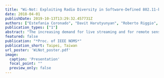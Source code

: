 ```yaml
---
title: "Wi-Not: Exploiting Radio Diversity in Software-Defined 802.11-based WLANs"
date: 2018-04-01
publishDate: 2019-10-13T13:29:32.457731Z
authors: ["Estefania Coronado", "Davit Harutyunyan", "Roberto Riggio", "Jose Villalón", "Antonio Garrido"]
publication_types: ["1"]
abstract: "The increasing demand for live streaming and for remote sensing applications is bringing renewed interest on uplink performances in Wi-Fi networks. Radio diversity can improve the performance of such applications by opportunistically receiving mobile users' traffic at multiple attachment points. However, radio diversity techniques can not be used in standard Wi-Fi networks due to backwards compatibility problems. In this paper we present Wi-Not, a novel SDN--based solution for exploiting radio diversity in software-defined WLANs. Wi-Not allows mobile terminals to be associated to multiple Wi-Fi APs in the uplink direction improving frame delivery probability in uplink-constrained applications. Wi-Not does not require changes to the mobile terminals and can be easily deployed with minimal changes to the network infrastructure. An experimental evaluation carried out over a real-world testbed shows that this approach can deliver an improvement of up to 80% in terms of UDP goodput and up to 60% of TCP throughput. We release the entire implementation including the controller and the data-path under a permissive license for academic use."
featured: false
publication: "*Proc. of IEEE NOMS*"
publication_short: Taipei, Taiwan
url_poster: 'WiNot_poster.pdf'
image:
  caption: 'Presentation'
  focal_point: ""
  preview_only: false
---
```

